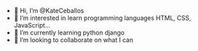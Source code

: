 - 👋 Hi, I’m @KateCeballos
- 👀 I’m interested in learn programming languages HTML, CSS, JavaScript...
- 🌱 I’m currently learning python django
- 💞️ I’m looking to collaborate on what I can

<!---
KateCeballos/KateCeballos is a ✨ special ✨ repository because its `README.md` (this file) appears on your GitHub profile.
You can click the Preview link to take a look at your changes.
--->
